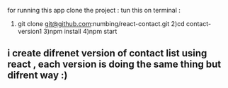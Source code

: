 for running this app clone the project :
tun this on terminal :

1. git clone git@github.com:numbing/react-contact.git
   2)cd contact-version1
   3)npm install
   4)npm start

## i create difrenet version of contact list using react , each version is doing the same thing but difrent way :)
